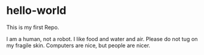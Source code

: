 # hello-world
This is my first Repo.

I am a human, not a robot. I like food and water and air. Please do not tug on my fragile skin. Computers are nice, but people are nicer. 

